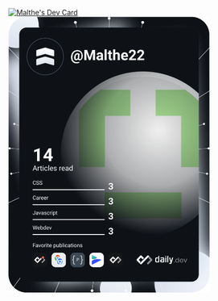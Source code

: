 <a href="https://app.daily.dev/Malthe22"><img src="https://api.daily.dev/devcards/15ef3fda83a449eeb3d617e8c8ee094e.png?r=i7f" width="400" alt="Malthe's Dev Card"/></a>
<a href="https://app.daily.dev/DailyDevTips"><img src="https://github.com/malthegram/malthegram/blob/master/devcard.svg" width="400" alt="Malthes Dev Card"/></a>
